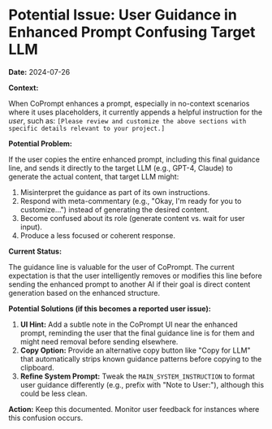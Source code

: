 # Potential Issue: User Guidance in Enhanced Prompt Confusing Target LLM

**Date:** 2024-07-26

**Context:**

When CoPrompt enhances a prompt, especially in no-context scenarios where it uses placeholders, it currently appends a helpful instruction for the *user*, such as:
`[Please review and customize the above sections with specific details relevant to your project.]`

**Potential Problem:**

If the user copies the entire enhanced prompt, including this final guidance line, and sends it directly to the target LLM (e.g., GPT-4, Claude) to generate the actual content, that target LLM might:

1.  Misinterpret the guidance as part of its own instructions.
2.  Respond with meta-commentary (e.g., "Okay, I'm ready for you to customize...") instead of generating the desired content.
3.  Become confused about its role (generate content vs. wait for user input).
4.  Produce a less focused or coherent response.

**Current Status:**

The guidance line is valuable for the user of CoPrompt. The current expectation is that the user intelligently removes or modifies this line before sending the enhanced prompt to another AI if their goal is direct content generation based on the enhanced structure.

**Potential Solutions (if this becomes a reported user issue):**

1.  **UI Hint:** Add a subtle note in the CoPrompt UI near the enhanced prompt, reminding the user that the final guidance line is for them and might need removal before sending elsewhere.
2.  **Copy Option:** Provide an alternative copy button like "Copy for LLM" that automatically strips known guidance patterns before copying to the clipboard.
3.  **Refine System Prompt:** Tweak the `MAIN_SYSTEM_INSTRUCTION` to format user guidance differently (e.g., prefix with "Note to User:"), although this could be less clean.

**Action:** Keep this documented. Monitor user feedback for instances where this confusion occurs. 